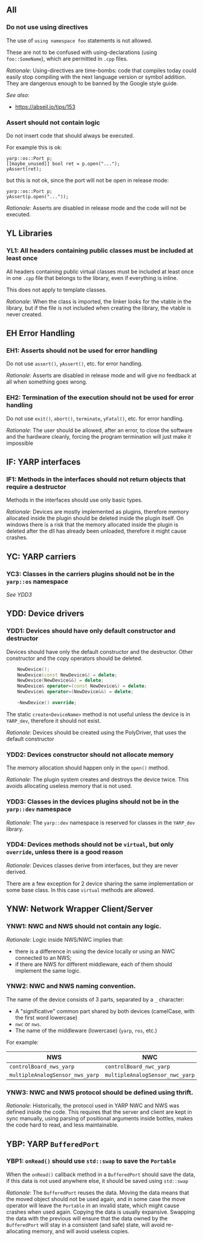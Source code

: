 ## All

### Do not use using directives

The use of `using namespace foo` statements is not allowed.

These are not to be confused with using-declarations (using `foo::SomeName`),
which are permitted in `.cpp` files.

*Rationale*: Using-directives are time-bombs: code that compiles today could
easily stop compiling with the next language version or symbol addition. They
are dangerous enough to be banned by the Google style guide.

*See also*:

* https://abseil.io/tips/153


### Assert should not contain logic

Do not insert code that should always be executed.

For example this is ok:

```
yarp::os::Port p;
[[maybe_unused]] bool ret = p.open("...");
yAssert(ret);
```

but this is not ok, since the port will not be open in release mode:

```
yarp::os::Port p;
yAssert(p.open("..."));
```

*Rationale*: Asserts are disabled in release mode and the code will not be
executed.


## **YL** Libraries

### YL1: All headers containing public classes must be included at least once

All headers containing public virtual classes must be included at least once in
one `.cpp` file that belongs to the library, even if everything is inline.

This does not apply to template classes.

*Rationale*: When the class is imported, the linker looks for the vtable in the
library, but if the file is not included when creating the library, the vtable
is never created.


## **EH** Error Handling

### EH1: Asserts should not be used for error handling

Do not use `assert()`, `yAssert()`, etc. for error handling.

*Rationale*: Asserts are disabled in release mode and will give no feedback at
all when something goes wrong.


### EH2: Termination of the execution should not be used for error handling

Do not use `exit()`, `abort()`, `terminate`, `yFatal()`, etc. for error
handling.

*Rationale*: The user should be allowed, after an error, to close the software
and the hardware cleanly, forcing the program termination will just make it
impossible


## **IF**: YARP interfaces

### IF1: Methods in the interfaces should not return objects that require a destructor

Methods in the interfaces should use only basic types.

*Rationale*: Devices are mostly implemented as plugins, therefore memory
allocated inside the plugin should be deleted inside the plugin itself.
On windows there is a risk that the memory allocated inside the plugin is
deleted after the dll has already been unloaded, therefore it might cause
crashes.


## **YC**: YARP carriers

### YC3: Classes in the carriers plugins should not be in the `yarp::os` namespace

*See YDD3*

## **YDD**: Device drivers

### YDD1: Devices should have only default constructor and destructor

Devices should have only the default constructor and the destructor.
Other constructor and the copy operators should be deleted.

```c++
    NewDevice();
    NewDevice(const NewDevice&) = delete;
    NewDevice(NewDevice&&) = delete;
    NewDevice& operator=(const NewDevice&) = delete;
    NewDevice& operator=(NewDevice&&) = delete;

    ~NewDevice() override;
```

The static `create<DeviceName>` method is not useful unless the device is in
`YARP_dev`, therefore it should not exist.

*Rationale*: Devices should be created using the PolyDriver, that uses the default
constructor


### YDD2: Devices constructor should not allocate memory

The memory allocation should happen only in the `open()` method.

*Rationale*: The plugin system creates and destroys the device twice. This avoids
allocating useless memory that is not used.


### YDD3: Classes in the devices plugins should not be in the `yarp::dev` namespace

*Rationale*: The `yarp::dev` namespace is reserved for classes in the `YARP_dev`
library.

### YDD4: Devices methods should not be `virtual`, but only `override`, unless there is a good reason

*Rationale*: Devices classes derive from interfaces, but they are never derived.

There are a few exception for 2 device sharing the same implementation or some
base class. In this case `virtual` methods are allowed.


## **YNW**: Network Wrapper Client/Server

### YNW1: NWC and NWS should not contain any logic.

*Rationale*: Logic inside NWS/NWC implies that:
  * there is a difference in using the device locally or using an NWC connected
    to an NWS;
  * if there are NWS for different middleware, each of them should implement the
    same logic.


### YNW2: NWC and NWS naming convention.

The name of the device consists of 3 parts, separated by a `_` character:

* A "significative" common part shared by both devices (camelCase, with the
  first word lowercase)
* `nwc` or `nws`.
* The name of the middleware (lowercase) (`yarp`, `ros`, etc.)

For example:

| NWS                             | NWC                             |
|---------------------------------|---------------------------------|
| `controlBoard_nws_yarp`         | `controlBoard_nwc_yarp`         |
| `multipleAnalogSensor_nws_yarp` | `multipleAnalogSensor_nwc_yarp` |


### YNW3: NWC and NWS protocol should be defined using thrift.

*Rationale*:  Historically, the protocol used in YARP NWC and NWS was defined
inside the code.
This requires that the server and client are kept in sync manually, using
parsing of positional arguments inside bottles, makes the code hard to read, and
less maintainable.


## **YBP**: YARP `BufferedPort`

### YBP1: `onRead()` should use `std::swap` to save the `Portable`

When the `onRead()` callback method in a `BufferedPort` should save the data,
if this data is not used anywhere else, it should be saved using `std::swap`

*Rationale*: The `BufferedPort` reuses the data. Moving the data means that
the moved object should not be used again, and in some case the move operator
will leave the `Portable` in an invalid state, which might cause crashes when
used again. Copying the data is usually expansive. Swapping the data with the
previous will ensure that the data owned by the `BufferedPort` will stay in
a consistent (and safe) state, will avoid re-allocating memory, and will avoid
useless copies.
